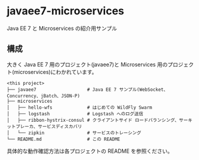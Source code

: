 # javaee7-microservices

Java EE 7 と Microservices の紹介用サンプル

## 構成

大きく Java EE 7 用のプロジェクト(javaee7)と Microservices 用のプロジェクト(microservices)にわかれています。

```
<this project>
├── javaee7                   # Java EE 7 サンプル(WebSocket、Concurrency、jBatch、JSON-P)
├── microservices
│   ├── hello-wfs             # はじめての WildFly Swarm
│   ├── logstash              # Logstash へのログ送信 
│   ├── ribbon-hystrix-consul # クライアントサイド ロードバランシング、サーキットブレーカ、サービスディスカバリ
│   └── zipkin                # サービスのトレーシング
└── README.md                 # この README
```

具体的な動作確認方法は各プロジェクトの README を参照ください。